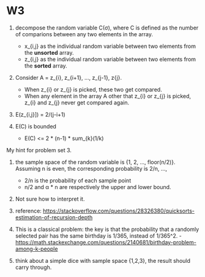 



# W3

1. decompose the random variable C(σ), where C is defined as the number of comparions between any two elements in the array.
    - x_{i,j} as the individual random variable between two elements from the **unsorted** array.
    - z_{i,j} as the individual random variable between two elements from the **sorted** array.
  
2. Consider A = z_{i}, z_{i+1}, ..., z_{j-1}, z{j}.
    - When z_{i} or z_{j} is picked, these two get compared.
    - When any element in the array A other that z_{i} or z_{j} is picked, z_{i} and z_{j} never get compared again.

3. E(z_{i,j}]) = 2/(j-i+1)

4. E(C) is bounded
    - E(C) <= 2 * (n-1) * sum_{k}(1/k)

My hint for problem set 3.

1. the sample space of the random variable is {1, 2, ..., floor(n/2)}. Assuming n is even, the corresponding probability is 2/n, ...,
    - 2/n is the probability of each sample point
    - n/2 and α * n are respectively the upper and lower bound.

2. Not sure how to interpret it.

3. reference: https://stackoverflow.com/questions/28326380/quicksorts-estimation-of-recursion-depth

4. This is a classical problem: the key is that the probability that a randomly selected pair has the same birthday is 1/365, instead of 1/365^2.
        - https://math.stackexchange.com/questions/2140681/birthday-problem-among-k-people

5. think about a simple dice with sample space {1,2,3}, the result should carry through.
